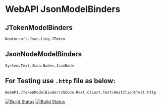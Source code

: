 # WebAPI JsonModelBinders

## JTokenModelBinders
```
Newtonsoft.Json.Linq.JToken
```

## JsonNodeModelBinders
```
System.Text.Json.Nodes.JsonNode
```

## For Testing use `.http` file as below: 
```
WebAPI.JTokenModelBinder\VSCode.Rest.Client.Test\RestClientTest.http
```

[![Build Status](https://microshaoft.visualstudio.com/sample-project-001/_apis/build/status/Microshaoft.WebAPI.JTokenModelBinder?branchName=master)](https://microshaoft.visualstudio.com/sample-project-001/_build/latest?definitionId=17&branchName=master)
[![Build Status](https://microshaoft.visualstudio.com/sample-project-001/_apis/build/status/Microshaoft.WebAPI.JTokenModelBinder?branchName=master)](https://microshaoft.visualstudio.com/sample-project-001/_build/latest?definitionId=17&branchName=master)